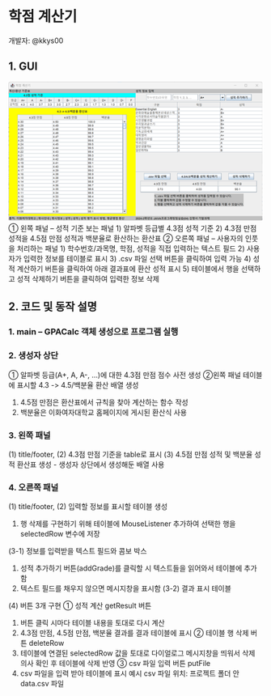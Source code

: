 # 학점 계산기

개발자: @kkys00

## 1. GUI
![GUI](image.png)
① 왼쪽 패널 – 성적 기준 보는 패널
	1) 알파벳 등급별 4.3점 성적 기준
	2) 4.3점 만점 성적을 4.5점 만점 성적과 백분율로 환산하는 환산표
② 오른쪽 패널 – 사용자의 인풋을 처리하는 패널
	1) 학수번호/과목명, 학점, 성적을 직접 입력하는 텍스트 필드
	2) 사용자가 입력한 정보를 테이블로 표시
	3) .csv 파일 선택 버튼을 클릭하여 입력 가능
	4) 성적 계산하기 버튼을 클릭하여 아래 결과표에 환산 성적 표시
	5) 테이블에서 행을 선택하고 성적 삭제하기 버튼을 클릭하여 입력한 정보 삭제


## 2. 코드 및 동작 설명

### 1. main – GPACalc 객체 생성으로 프로그램 실행
	
### 2. 생성자 상단
① 알파벳 등급(A+, A, A-, ...)에 대한 4.3점 만점 점수 사전 생성
②왼쪽 패널 테이블에 표시할 4.3 -> 4.5/백분율 환산 배열 생성
1) 4.5점 만점은 환산표에서 규칙을 찾아 계산하는 함수 작성
2) 백분율은 이화여자대학교 홈페이지에 게시된 환산식 사용

### 3. 왼쪽 패널
(1) title/footer, 
(2) 4.3점 만점 기준을 table로 표시
(3) 4.5점 만점 성적 및 백분율 성적 환산표 생성 - 생성자 상단에서 생성해둔 배열 사용

### 4. 오른쪽 패널
(1) title/footer, 
(2) 입력할 정보를 표시할 테이블 생성
1) 행 삭제를 구현하기 위해 테이블에 MouseListener 추가하여 선택한 행을 selectedRow 변수에 저장

(3-1) 정보를 입력받을 텍스트 필드와 콤보 박스
1) 성적 추가하기 버튼(addGrade)를 클릭할 시 텍스트들을 읽어와서 테이블에 추가함
2) 텍스트 필드를 채우지 않으면 메시지창을 표시함
(3-2) 결과 표시 테이블

(4) 버튼 3개 구현
① 성적 계산 getResult 버튼 
1) 버튼 클릭 시마다 테이블 내용을 토대로 다시 계산
2) 4.3점 만점, 4.5점 만점, 백분율 결과를 결과 테이블에 표시
② 테이블 행 삭제 버튼 deleteRow 
1) 테이블에 연결된 selectedRow 값을 토대로 다이얼로그 메시지창을 띄워서 삭제 의사 확인 후 테이블에 삭제 반영
③ csv 파일 입력 버튼 putFile 
1) csv 파일을 입력 받아 테이블에 표시
예시 csv 파일 위치: 프로젝트 폴더 안 data.csv 파일